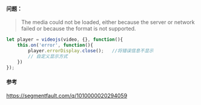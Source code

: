#### 问题：

> The media could not be loaded, either because the server or network failed or because the format is not supported.

```js
let player = videojs(video, {}, function(){
    this.on('error', function(){
        player.errorDisplay.close();   //将错误信息不显示
        // 自定义显示方式
    })
});
```

#### 参考

https://segmentfault.com/q/1010000020294059

